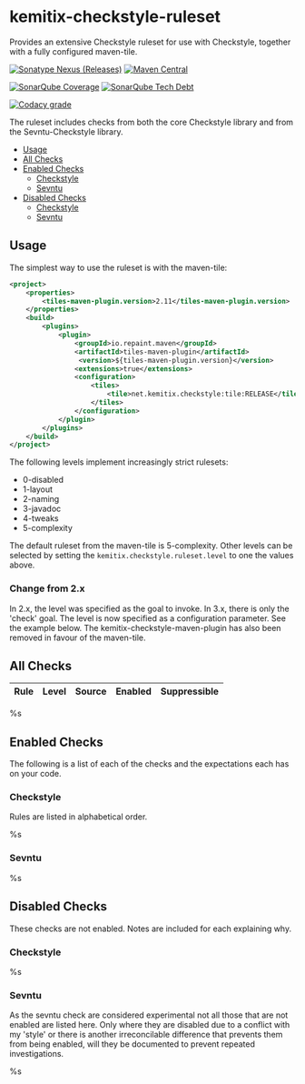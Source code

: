 # kemitix-checkstyle-ruleset

Provides an extensive Checkstyle ruleset for use with Checkstyle, together with a fully configured maven-tile.

[![Sonatype Nexus (Releases)](https://img.shields.io/nexus/r/https/oss.sonatype.org/net.kemitix.checkstyle/ruleset.svg?style=for-the-badge)](https://oss.sonatype.org/content/repositories/releases/net/kemitix/kemitix-checkstyle-ruleset/)
[![Maven Central](https://img.shields.io/maven-central/v/net.kemitix.checkstyle/ruleset.svg?style=for-the-badge)](https://search.maven.org/#search|ga|1|g%%3A"net.kemitix"%%20AND%%20a%%3A"kemitix-checkstyle-ruleset")

[![SonarQube Coverage](https://img.shields.io/sonar/https/sonarcloud.io/net.kemitix.checkstyle%%3Akemitix-checkstyle-ruleset/coverage.svg?style=for-the-badge)](https://sonarcloud.io/dashboard?id=net.kemitix%%3Akemitix-checkstyle-ruleset)
[![SonarQube Tech Debt](https://img.shields.io/sonar/https/sonarcloud.io/net.kemitix.checkstyle%%3Akemitix-checkstyle-ruleset/tech_debt.svg?style=for-the-badge)](https://sonarcloud.io/dashboard?id=net.kemitix%%3Akemitix-checkstyle-ruleset)

[![Codacy grade](https://img.shields.io/codacy/grade/d57096b0639d496aba9a7e43e7cf5b4c.svg?style=for-the-badge)](https://app.codacy.com/project/kemitix/kemitix-checkstyle-ruleset/dashboard)

The ruleset includes checks from both the core Checkstyle library and from the Sevntu-Checkstyle library.

* [Usage](#usage)
* [All Checks](#all-checks)
* [Enabled Checks](#enabled-checks)
    * [Checkstyle](#checkstyle)
    * [Sevntu](#sevntu)
* [Disabled Checks](#disabled-checks)
    * [Checkstyle](#checkstyle-1)
    * [Sevntu](#sevntu-1)

## Usage

The simplest way to use the ruleset is with the maven-tile:

```xml
<project>
    <properties>
        <tiles-maven-plugin.version>2.11</tiles-maven-plugin.version>
    </properties>
    <build>
        <plugins>
            <plugin>
                <groupId>io.repaint.maven</groupId>
                <artifactId>tiles-maven-plugin</artifactId>
                 <version>${tiles-maven-plugin.version}</version>
                <extensions>true</extensions>
                <configuration>
                    <tiles>
                        <tile>net.kemitix.checkstyle:tile:RELEASE</tile>
                    </tiles>
                </configuration>
            </plugin>
        </plugins>
    </build>
</project>
```

The following levels implement increasingly strict rulesets:

* 0-disabled
* 1-layout
* 2-naming
* 3-javadoc
* 4-tweaks
* 5-complexity

The default ruleset from the maven-tile is 5-complexity. Other levels can be selected by setting the `kemitix.checkstyle.ruleset.level` to one the values above.

### Change from 2.x

In 2.x, the level was specified as the goal to invoke. In 3.x, there is only the 'check' goal. The level is now specified as a configuration parameter. See the example below. The kemitix-checkstyle-maven-plugin has also been removed in favour of the maven-tile.

## All Checks

Rule|Level|Source|Enabled|Suppressible
----|-----|------|-------|------------
%s

## Enabled Checks

The following is a list of each of the checks and the expectations each has on your code.

### Checkstyle

Rules are listed in alphabetical order.

%s

### Sevntu

%s

## Disabled Checks

These checks are not enabled. Notes are included for each explaining why.

### Checkstyle

%s

### Sevntu

As the sevntu check are considered experimental not all those that are not enabled are listed here. Only where they are disabled due to a conflict with my 'style' or there is another irreconcilable difference that prevents them from being enabled, will they be documented to prevent repeated investigations.

%s

[Effective Java]: http://amzn.to/2aSz6GE
